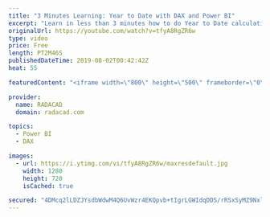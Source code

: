 ```yaml
---
title: "3 Minutes Learning: Year to Date with DAX and Power BI"
excerpt: "Learn in less than 3 minutes how to do Year to Date calculation in DAX and Power BI  Prelude No. 20 by Chris Zabriskie is licensed under a Creative Commons Attribution license (https://creativecommons.org/licenses/...) Source: http://chriszabriskie.com/preludes/ Artist: http://chriszabriskie.com/"
originalUrl: https://youtube.com/watch?v=tfyA8RgZR6w
type: video
price: Free
length: PT2M46S
publishedDateTime: 2019-08-02T00:42:42Z
heat: 55

featuredContent: "<iframe width=\"800\" height=\"500\" frameborder=\"0\" src=\"https://www.youtube.com/embed/tfyA8RgZR6w\" allow=\"accelerometer; autoplay; encrypted-media; gyroscope; picture-in-picture\" allowfullscreen></iframe>"

provider:
  name: RADACAD
  domain: radacad.com

topics:
  - Power BI
  - DAX

images:
  - url: https://i.ytimg.com/vi/tfyA8RgZR6w/maxresdefault.jpg
    width: 1280
    height: 720
    isCached: true

secured: "4DMcq2lLDZJYsdbWdwM4Q6UvWzr4EKQpvb+tIgrLGWIdqDDS/rRSxSyMZ9NxlawQcTJgr4N1WAqeJgwsJA4yf/kZuzTqQy2OY53nOO/BY6yFpkJsoTwhwMuVF5SmDpi2+b4Bfm5JGyGJ2nSnfnEVL65TRegatzjaxXWTlUie+PgHjEV1xEnGijIOcYOOulLb0ETmE5J5Is2+8AAi+wEAMDJ35LcLpmjztg/iQnzHsvOh3AMWAF2N0AhwTNgkuQC04RxeK0AajOoRQM15w7VKGpgyeW67cfuqnvGNzOxtcqkx9EZcxTS1myQIG5bXZfuY2bcycrZAThhvtABH9KR2NQLY66RCS2LeECGfG7Nu5qJ3t6OD3EFG1NsKy0Wgj9GxDxwX2vPJXWFN6O2Ur+alfkZciAUEScDEIf0Ve49LCDs=;Wb0ACmx6F6c95loytrMxTA=="
---
```


